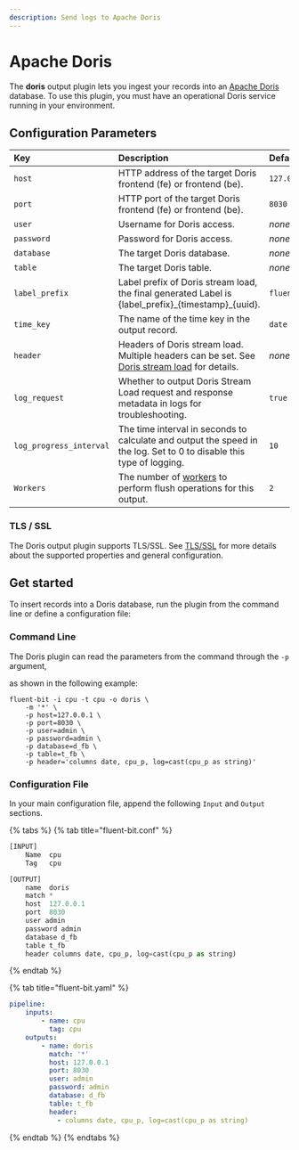```yaml
---
description: Send logs to Apache Doris
---
```


# Apache Doris

The **doris** output plugin lets you ingest your records into an
[Apache Doris](https://doris.apache.org) database. To use this plugin, you must have an
operational Doris service running in your environment.

## Configuration Parameters

| Key | Description | Default |
| :--- | :--- | :--- |
| `host` | HTTP address of the target Doris frontend (fe) or frontend (be). | `127.0.0.1` |
| `port` | HTTP port of the target Doris frontend (fe) or frontend (be). | `8030` |
| `user` | Username for Doris access. | _none_ |
| `password` | Password for Doris access. | _none_ |
| `database` | The target Doris database. | _none_ |
| `table` | The target Doris table. | _none_ |
| `label_prefix` | Label prefix of Doris stream load, the final generated Label is {label_prefix}\_{timestamp}\_{uuid}. | `fluentbit` |
| `time_key` | The name of the time key in the output record. | `date` |
| `header` | Headers of Doris stream load. Multiple headers can be set. See [Doris stream load](https://doris.apache.org/docs/data-operate/import/import-way/stream-load-manual) for details. | _none_ |
| `log_request` | Whether to output Doris Stream Load request and response metadata in logs for troubleshooting. | `true` |
| `log_progress_interval` | The time interval in seconds to calculate and output the speed in the log. Set to 0 to disable this type of logging. | `10` |
| `Workers` | The number of [workers](../../administration/multithreading.md#outputs) to perform flush operations for this output. | `2` |

### TLS / SSL

The Doris output plugin supports TLS/SSL. See [TLS/SSL](../../administration/transport-security.md)
for more details about the supported properties and general configuration.

## Get started

To insert records into a Doris database, run the plugin from the command line or define a configuration file:

### Command Line

The Doris plugin can read the parameters from the command through the `-p` argument,

as shown in the following example:

```shell copy
fluent-bit -i cpu -t cpu -o doris \
    -m '*' \
    -p host=127.0.0.1 \
    -p port=8030 \
    -p user=admin \
    -p password=admin \
    -p database=d_fb \
    -p table=t_fb \
    -p header='columns date, cpu_p, log=cast(cpu_p as string)'
```

### Configuration File

In your main configuration file, append the following `Input` and `Output` sections.

{% tabs %}
{% tab title="fluent-bit.conf" %}
```python copy
[INPUT]
    Name  cpu
    Tag   cpu

[OUTPUT]
    name  doris
    match *
    host  127.0.0.1
    port  8030
    user admin
    password admin
    database d_fb
    table t_fb
    header columns date, cpu_p, log=cast(cpu_p as string)
```
{% endtab %}

{% tab title="fluent-bit.yaml" %}
```yaml copy
pipeline:
    inputs:
        - name: cpu
          tag: cpu
    outputs:
        - name: doris
          match: '*'
          host: 127.0.0.1
          port: 8030
          user: admin
          password: admin
          database: d_fb
          table: t_fb
          header: 
            - columns date, cpu_p, log=cast(cpu_p as string)
```
{% endtab %}
{% endtabs %}
